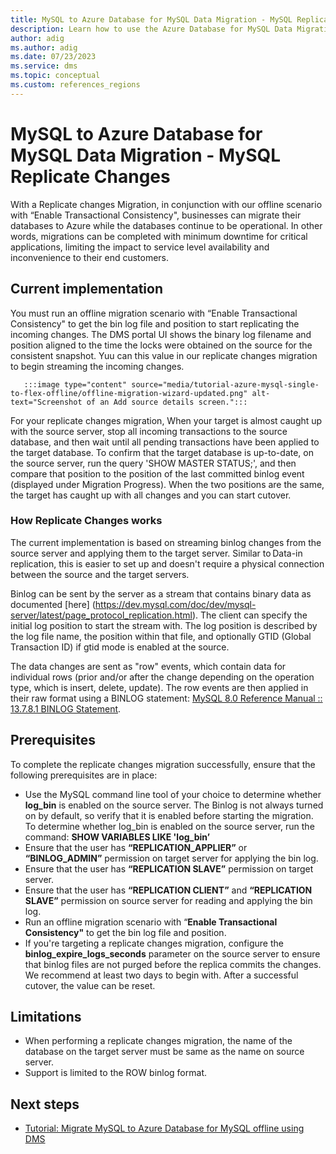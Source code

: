 ```yaml
---
title: MySQL to Azure Database for MySQL Data Migration - MySQL Replicate Changes
description: Learn how to use the Azure Database for MySQL Data Migration - MySQL Replicate Changes 
author: adig
ms.author: adig
ms.date: 07/23/2023
ms.service: dms
ms.topic: conceptual
ms.custom: references_regions
---
```


# MySQL to Azure Database for MySQL Data Migration - MySQL Replicate Changes

With a Replicate changes Migration, in conjunction with our offline scenario with “Enable Transactional Consistency", businesses can migrate their databases to Azure while the databases continue to be operational. In other words, migrations can be completed with minimum downtime for critical applications, limiting the impact to service level availability and inconvenience to their end customers.

## Current implementation

You must run an offline migration scenario with “Enable Transactional Consistency" to get the bin log file and position to start replicating the incoming changes. The DMS portal UI shows the binary log filename and position aligned to the time the locks were obtained on the source for the consistent snapshot. Yuu can this value in our replicate changes migration to begin streaming the incoming changes.

       :::image type="content" source="media/tutorial-azure-mysql-single-to-flex-offline/offline-migration-wizard-updated.png" alt-text="Screenshot of an Add source details screen.":::

For your replicate changes migration, When your target is almost caught up with the source server, stop all incoming transactions to the source database, and then wait until all pending transactions have been applied to the target database. To confirm that the target database is up-to-date, on the source server, run the query 'SHOW MASTER STATUS;', and then compare that position to the position of the last committed binlog event (displayed under Migration Progress). When the two positions are the same, the target has caught up with all changes and you can start cutover.

### How Replicate Changes works

The current implementation is based on streaming binlog changes from the source server and applying them to the target server. Similar to Data-in replication, this is easier to set up and doesn't require a physical connection between the source and the target servers.

Binlog can be sent by the server as a stream that contains binary data as documented [here] (<https://dev.mysql.com/doc/dev/mysql-server/latest/page_protocol_replication.html>). The client can specify the initial log position to start the stream with. The log position is described by the log file name, the position within that file, and optionally GTID (Global Transaction ID) if gtid mode is enabled at the source.

The data changes are sent as "row" events, which contain data for individual rows (prior and/or after the change depending on the operation type, which is insert, delete, update). The row events are then applied in their raw format using a BINLOG statement: [MySQL 8.0 Reference Manual :: 13.7.8.1 BINLOG Statement](<https://dev.mysql.com/doc/refman/8.0/en/binlog.html>).

## Prerequisites

To complete the replicate changes migration successfully, ensure that the following prerequisites are in place:

* Use the MySQL command line tool of your choice to determine whether **log_bin** is enabled on the source server. The Binlog is not always turned on by default, so verify that it is enabled before starting the migration. To determine whether log_bin is enabled on the source server, run the command: **SHOW VARIABLES LIKE 'log_bin’**
* Ensure that the user has **“REPLICATION_APPLIER”** or **“BINLOG_ADMIN”** permission on target server for applying the bin log.
* Ensure that the user has **“REPLICATION SLAVE”** permission on target server.
* Ensure that the user has **“REPLICATION CLIENT”** and **“REPLICATION SLAVE”** permission on source server for reading and applying the bin log.
* Run an offline migration scenario with “**Enable Transactional Consistency"** to get the bin log file and position.
* If you're targeting a replicate changes migration, configure the **binlog_expire_logs_seconds** parameter on the source server to ensure that binlog files are not purged before the replica commits the changes. We recommend at least two days to begin with. After a successful cutover, the value can be reset.

## Limitations

* When performing a replicate changes migration, the name of the database on the target server must be same as the name on source server.
* Support is limited to the ROW binlog format.

## Next steps

- [Tutorial: Migrate MySQL to Azure Database for MySQL offline using DMS](tutorial-mysql-azure-mysql-offline-portal.md)
